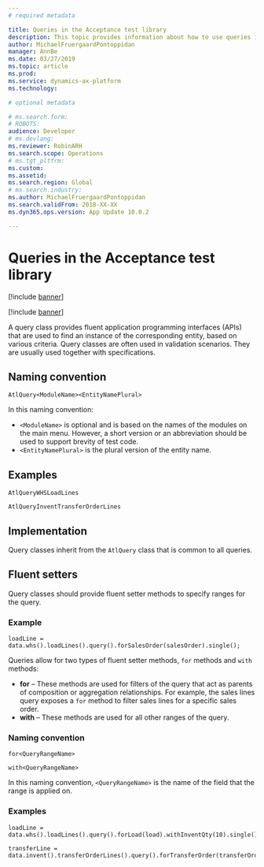 ```yaml
---
# required metadata

title: Queries in the Acceptance test library
description: This topic provides information about how to use queries in the Acceptance test library.
author: MichaelFruergaardPontoppidan
manager: AnnBe
ms.date: 03/27/2019
ms.topic: article
ms.prod: 
ms.service: dynamics-ax-platform
ms.technology: 

# optional metadata

# ms.search.form: 
# ROBOTS: 
audience: Developer
# ms.devlang: 
ms.reviewer: RobinARH
ms.search.scope: Operations
# ms.tgt_pltfrm: 
ms.custom: 
ms.assetid: 
ms.search.region: Global
# ms.search.industry: 
ms.author: MichaelFruergaardPontoppidan
ms.search.validFrom: 2018-XX-XX
ms.dyn365.ops.version: App Update 10.0.2

---
```


# Queries in the Acceptance test library

[!include [banner](../includes/banner.md)]

[!include [banner](../includes/preview-banner.md)]

A query class provides fluent application programming interfaces (APIs) that are used to find an instance of the corresponding entity, based on various criteria. Query classes are often used in validation scenarios. They are usually used together with specifications.

## Naming convention

`AtlQuery<ModuleName><EntityNamePlural>`

In this naming convention:

- `<ModuleName>` is optional and is based on the names of the modules on the main menu. However, a short version or an abbreviation should be used to support brevity of test code.
- `<EntityNamePlural>` is the plural version of the entity name.

## Examples

```
AtlQueryWHSLoadLines

AtlQueryInventTransferOrderLines
```

## Implementation

Query classes inherit from the `AtlQuery` class that is common to all queries.

## Fluent setters

Query classes should provide fluent setter methods to specify ranges for the query.

### Example

```
loadLine = data.whs().loadLines().query().forSalesOrder(salesOrder).single();
```

Queries allow for two types of fluent setter methods, `for` methods and `with` methods:

- **for** – These methods are used for filters of the query that act as parents of composition or aggregation relationships. For example, the sales lines query exposes a `for` method to filter sales lines for a specific sales order.
- **with** – These methods are used for all other ranges of the query.

### Naming convention

`for<QueryRangeName>`

`with<QueryRangeName>`

In this naming convention, `<QueryRangeName>` is the name of the field that the range is applied on.

### Examples

```
loadLine = data.whs().loadLines().query().forLoad(load).withInventQty(10).single();

transferLine = data.invent().transferOrderLines().query().forTransferOrder(transferOrder).withInventDims([batch1]).single();
```
